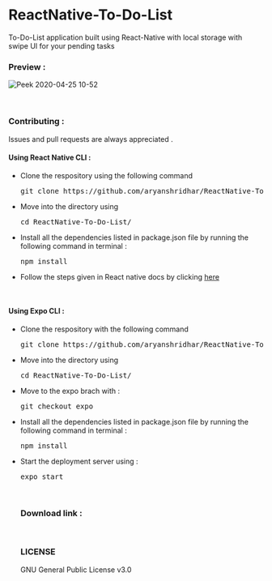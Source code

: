 # ReactNative-To-Do-List
To-Do-List application built using React-Native with local storage with swipe UI for your pending tasks

### Preview : 
![Peek 2020-04-25 10-52](https://user-images.githubusercontent.com/53977614/80271998-5d587d80-86e3-11ea-8a19-5343bb92141c.gif)

<br>

### Contributing : 
Issues and pull requests are always appreciated .

#### Using React Native CLI :

<ul>
<li>Clone the respository using the following command <pre>git clone https://github.com/aryanshridhar/ReactNative-To-Do-List.git</pre></li>
<li>Move into the directory using <pre>cd ReactNative-To-Do-List/</pre></li>
<li>Install all the dependencies listed in package.json file by running the following command in terminal : <pre>npm install</pre></li>
<li>Follow the steps given in React native docs by clicking <a href = 'https://reactnative.dev/docs/running-on-device'>here</a></li>
</li>
</ul>
<br>

#### Using Expo CLI :

<ul>
<li>Clone the respository with the following command <pre>git clone https://github.com/aryanshridhar/ReactNative-To-Do-List.git</pre></li>
<li>Move into the directory using <pre>cd ReactNative-To-Do-List/</pre></li>
<li>Move to the expo brach with : <pre>git checkout expo</pre></li>
<li>Install all the dependencies listed in package.json file by running the following command in terminal : <pre>npm install</pre></li>
<li>Start the deployment server using : <pre>expo start</pre></li>
</li>
<br>

### Download link : 




<br>

### LICENSE
GNU General Public License v3.0 
